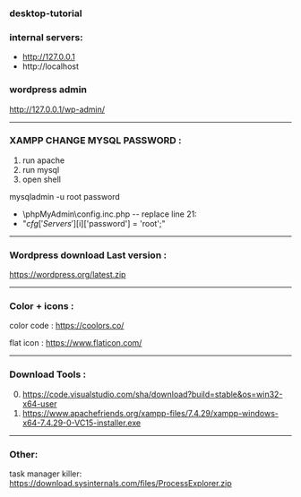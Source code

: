 ### desktop-tutorial


### internal servers:

- http://127.0.0.1
- http://localhost

### wordpress admin

http://127.0.0.1/wp-admin/
















_______

### XAMPP CHANGE MYSQL PASSWORD :

1. run apache
2. run mysql
3. open shell

mysqladmin -u root password 

- \phpMyAdmin\config.inc.php -- replace line 21: 
- "$cfg['Servers'][$i]['password'] = 'root';"


_______

### Wordpress download Last version :

https://wordpress.org/latest.zip



_______

### Color + icons :

color code :
https://coolors.co/

flat icon :
https://www.flaticon.com/


_______

### Download Tools :

0. https://code.visualstudio.com/sha/download?build=stable&os=win32-x64-user
1. https://www.apachefriends.org/xampp-files/7.4.29/xampp-windows-x64-7.4.29-0-VC15-installer.exe
_______

### Other:

task manager killer:
https://download.sysinternals.com/files/ProcessExplorer.zip
